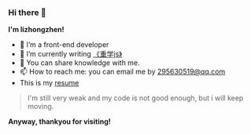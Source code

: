 ### Hi there 👋

**I'm lizhongzhen!**

- 🔭 I’m a front-end developer
- 🌱 I’m currently writing <a href="https://github.com/lizhongzhen11/lizz-blog/issues/41">《重学js》</a>
- 💬 You can share knowledge with me.
- 📫 How to reach me: you can email me by 295630519@qq.com
- This is my <a href="https://github.com/lizhongzhen11/resume/issues/1">resume</a>

> I'm still very weak and my code is not good enough, but i will keep moving.

**Anyway, thankyou for visiting!**
